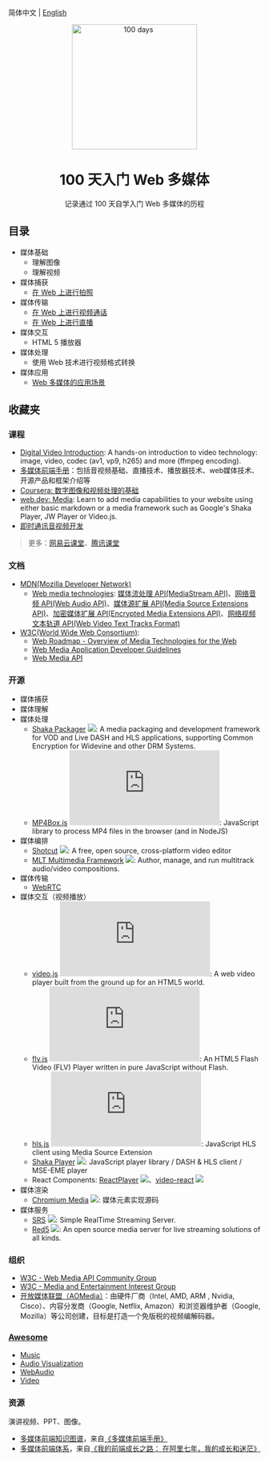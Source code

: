 简体中文 | [English](./README.en-US.md)

<p align="center">
  <img alt="100 days" src="https://user-images.githubusercontent.com/4392234/105186201-6c823400-5b6c-11eb-825d-c97a949233a2.png" width="250px">
</p>

<h1 align="center">
  100 天入门 Web 多媒体
</h1>

<p align="center">
  记录通过 100 天自学入门 Web 多媒体的历程
</p>

## 目录

- 媒体基础
  - 理解图像
  - 理解视频
- 媒体捕获
  - [在 Web 上进行拍照](./01_capture)
- 媒体传输
  - [在 Web 上进行视频通话](./02_video_call)
  - [在 Web 上进行直播](./03_live_broadcast)
- 媒体交互
  - HTML 5 播放器
- 媒体处理
  - 使用 Web 技术进行视频格式转换
- 媒体应用
  - [Web 多媒体的应用场景](./99_application)

## 收藏夹

### 课程

- [Digital Video Introduction](https://github.com/leandromoreira/digital_video_introduction): A hands-on introduction to video technology: image, video, codec (av1, vp9, h265) and more (ffmpeg encoding).
- [多媒体前端手册](https://www.yuque.com/webmedia/handbook)：包括音视频基础、直播技术、播放器技术、web媒体技术、开源产品和框架介绍等
- [Coursera: 数字图像和视频处理的基础](https://www.coursera.org/learn/digital)
- [web.dev: Media](https://web.dev/media/): Learn to add media capabilities to your website using either basic markdown or a media framework such as Google's Shaka Player, JW Player or Video.js.
- [即时通讯音视频开发](http://www.52im.net/thread-228-1-1.html)

> 更多：[网易云课堂](https://study.163.com/)、[腾讯课堂](https://ke.qq.com/)

### 文档

- [MDN(Mozilla Developer Network)](https://developer.mozilla.org/zh-CN/)
    - [Web media technologies](https://developer.mozilla.org/en-US/docs/Web/Media): [媒体流处理 API(MediaStream API)](https://developer.mozilla.org/zh-CN/docs/Web/API/Media_Streams_API)、[网络音频 API(Web Audio API)](https://developer.mozilla.org/zh-CN/docs/Web/API/Web_Audio_API)、[媒体源扩展 API(Media Source Extensions API)](https://developer.mozilla.org/zh-CN/docs/Web/API/Media_Source_Extensions_API)、[加密媒体扩展 API(Encrypted Media Extensions API)](https://developer.mozilla.org/en-US/docs/Web/API/Encrypted_Media_Extensions_API)、[网络视频文本轨道 API(Web Video Text Tracks Format)](https://developer.mozilla.org/en-US/docs/Web/API/WebVTT_API)
- [W3C(World Wide Web Consortium)](https://www.w3.org/):
    - [Web Roadmap - Overview of Media Technologies for the Web](https://w3c.github.io/web-roadmaps/media/)
    - [Web Media Application Developer Guidelines](https://github.com/w3c/webmediaguidelines/)
    - [Web Media API](https://github.com/w3c/webmediaapi/)

### 开源

- 媒体捕获
- 媒体理解
- 媒体处理
  - [Shaka Packager](https://github.com/google/shaka-packager) ![](https://img.shields.io/github/stars/google/shaka-packager?style=social): A media packaging and development framework for VOD and Live DASH and HLS applications, supporting Common Encryption for Widevine and other DRM Systems.
  - [MP4Box.js](https://github.com/gpac/mp4box.js) ![](https://img.shields.io/github/stars/gpac/mp4box.js?style=social): JavaScript library to process MP4 files in the browser (and in NodeJS)
- 媒体编排
  - [Shotcut](https://github.com/mltframework/shotcut) ![](https://img.shields.io/github/stars/mltframework/shotcut?style=social): A free, open source, cross-platform video editor
  - [MLT Multimedia Framework](https://github.com/mltframework/mlt) ![](https://img.shields.io/github/stars/mltframework/mlt?style=social): Author, manage, and run multitrack audio/video compositions.
- 媒体传输
  - [WebRTC](https://webrtc.org/)
- 媒体交互（视频播放）
  - [video.js](https://github.com/videojs/video.js) ![](https://img.shields.io/github/stars/videojs/video.js?style=social): A web video player built from the ground up for an HTML5 world.
  - [flv.js](https://github.com/bilibili/flv.js) ![](https://img.shields.io/github/stars/bilibili/flv.js?style=social): An HTML5 Flash Video (FLV) Player written in pure JavaScript without Flash.
  - [hls.js](https://github.com/video-dev/hls.js) ![](https://img.shields.io/github/stars/video-dev/hls.js?style=social): JavaScript HLS client using Media Source Extension
  - [Shaka Player](https://github.com/google/shaka-player) ![](https://img.shields.io/github/stars/google/shaka-player?style=social): JavaScript player library / DASH & HLS client / MSE-EME player
  - React Components: [ReactPlayer](https://github.com/CookPete/react-player) ![](https://img.shields.io/github/stars/CookPete/react-player?style=social)、[video-react](https://github.com/video-react/video-react) ![](https://img.shields.io/github/stars/video-react/video-react?style=social)
- 媒体渲染
  - [Chromium Media](https://github.com/chromium/chromium/tree/master/media) ![](https://img.shields.io/github/stars/chromium/chromium?style=social): 媒体元素实现源码
- 媒体服务
  - [SRS](https://github.com/ossrs) ![](https://img.shields.io/github/stars/ossrs/srs?style=social): Simple RealTime Streaming Server.
  - [Red5](https://github.com/Red5) ![](https://img.shields.io/github/stars/Red5/red5-server?style=social): An open source media server for live streaming solutions of all kinds.

### 组织

- [W3C - Web Media API Community Group](https://www.w3.org/community/webmediaapi)
- [W3C - Media and Entertainment Interest Group](https://www.w3.org/groups/ig/me)
- [开放媒体联盟（AOMedia）](http://aomedia.org/)：由硬件厂商（Intel, AMD, ARM , Nvidia, Cisco）、内容分发商（Google, Netflix, Amazon）和浏览器维护者（Google, Mozilla）等公司创建，目标是打造一个免版税的视频编解码器。
  
### [Awesome](https://github.com/sindresorhus/awesome)

- [Music](https://github.com/ciconia/awesome-music)
- [Audio Visualization](https://github.com/willianjusten/awesome-audio-visualization)
- [WebAudio](https://github.com/notthetup/awesome-webaudio)
- [Video](https://github.com/krzemienski/awesome-video)
  

### 资源

演讲视频、PPT、图像。

- [多媒体前端知识图谱](https://cdn.nlark.com/yuque/0/2019/jpeg/666307/1576205595971-af321329-d743-4ad8-8263-ca9a49531b1e.jpeg)，来自[《多媒体前端手册》](https://www.yuque.com/webmedia/handbook)
- [多媒体前端体系](https://img.alicdn.com/tfs/TB1wLphSXY7gK0jSZKzXXaikpXa-2348-1220.png)，来自[《我的前端成长之路： 在阿里七年，我的成长和迷茫》](https://fed.taobao.org/blog/taofed/do71ct/ttpk5r)
